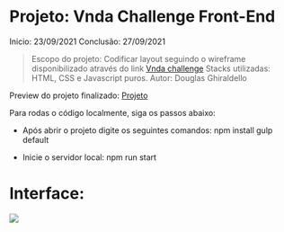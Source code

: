 # Projeto: Vnda Challenge Front-End

Inicio: 23/09/2021
Conclusão: 27/09/2021

> Escopo do projeto: Codificar layout seguindo o wireframe disponibilizado através do link <a href="https://github.com/vnda/frontend-challenge-junior">Vnda challenge</a> 
> Stacks utilizadas: HTML, CSS e Javascript puros.
> Autor: Douglas Ghiraldello

Preview do projeto finalizado: <a href="https://douglasgrodrigues.github.io/frontend-vnda-challenge/dist/">Projeto</a>  

Para rodas o código localmente, siga os passos abaixo: 

- Após abrir o projeto digite os seguintes comandos:
npm install
gulp default

- Inicie o servidor local:
npm run start

# Interface:

<img src="![vnda](https://user-images.githubusercontent.com/60372253/134999625-f983e4c5-6526-4d36-9d3d-ac9d60a48c2f.png)"/>


